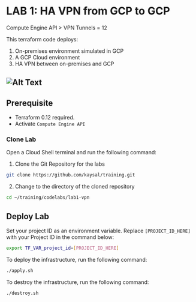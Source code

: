 # LAB 1: HA VPN from GCP to GCP

Compute Engine API > VPN Tunnels = 12

This terraform code deploys:
1. On-premises environment simulated in GCP
2. A GCP Cloud environment
3. HA VPN between on-premises and GCP

![Alt Text](image.png)
---

## Prerequisite
- Terraform 0.12 required.
- Activate `Compute Engine API`

### Clone Lab
Open a Cloud Shell terminal and run the following command:
1. Clone the Git Repository for the labs
```sh
git clone https://github.com/kaysal/training.git
```

2. Change to the directory of the cloned repository
```sh
cd ~/training/codelabs/lab1-vpn
```

## Deploy Lab

Set your project ID as an environment variable. Replace `[PROJECT_ID_HERE]` with your Project ID in the command below:
```sh
export TF_VAR_project_id=[PROJECT_ID_HERE]
```
To deploy the infrastructure, run the following command:
```sh
./apply.sh
```
To destroy the infrastructure, run the following command:
```sh
./destroy.sh
```
